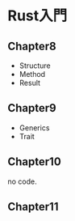 # Rust入門


## Chapter8

* Structure
* Method
* Result

## Chapter9

* Generics
* Trait


## Chapter10

no code.

## Chapter11


